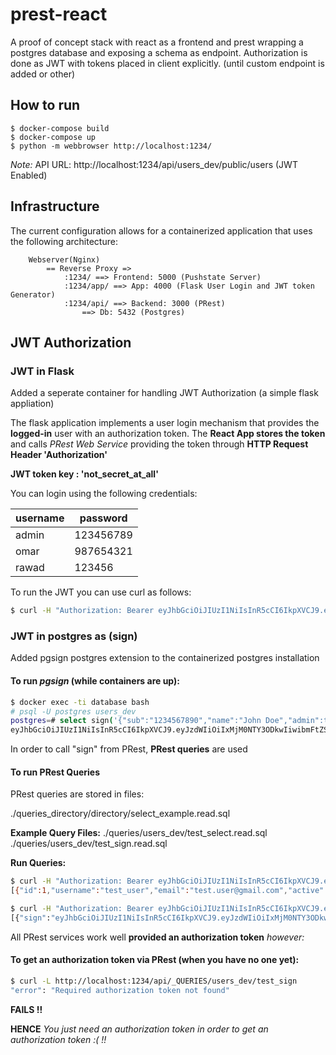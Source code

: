 # prest-react

A proof of concept stack with react as a frontend and prest wrapping a postgres database and exposing a schema as endpoint. Authorization is done as JWT with tokens
placed in client explicitly. (until custom endpoint is added or other)

## How to run

```
$ docker-compose build
$ docker-compose up
$ python -m webbrowser http://localhost:1234/
```

*Note:* API URL: http://localhost:1234/api/users_dev/public/users (JWT Enabled)

## Infrastructure

The current configuration allows for a containerized application that uses the following architecture:

```
    Webserver(Nginx)
        == Reverse Proxy =>
            :1234/ ==> Frontend: 5000 (Pushstate Server)
            :1234/app/ ==> App: 4000 (Flask User Login and JWT token Generator)
            :1234/api/ ==> Backend: 3000 (PRest)
                ==> Db: 5432 (Postgres)
```

## JWT Authorization

### JWT in Flask

Added a seperate container for handling JWT Authorization (a simple flask appliation)

The flask application implements a user login mechanism that provides the **logged-in** user with an authorization token.
The **React App stores the token** and calls _PRest Web Service_ providing the token through **HTTP Request Header 'Authorization'**

**JWT token key : 'not_secret_at_all'**

You can login using the following credentials:

| username | password  |
|----------|-----------|
| admin    | 123456789 |
| omar     | 987654321 |
| rawad    | 123456    |

To run the JWT you can use curl as follows:

``` bash
$ curl -H "Authorization: Bearer eyJhbGciOiJIUzI1NiIsInR5cCI6IkpXVCJ9.eyJzdWIiOiIzNzYyODk2Mzk4IiwibmFtZSI6IlJhd2FkIEdoeiJ9.KmLBqe3NsGX2VHHJ2J8MVd3fxTn1i6GLAnNOLIWI8cY" localhost:1234/api/users_dev/public/users
```

### JWT in postgres as (sign)

Added pgsign postgres extension to the containerized postgres installation

#### To run _pgsign_ (while containers are up):

```bash
$ docker exec -ti database bash
# psql -U postgres users_dev
postgres=# select sign('{"sub":"1234567890","name":"John Doe","admin":true}', 'secret');
eyJhbGciOiJIUzI1NiIsInR5cCI6IkpXVCJ9.eyJzdWIiOiIxMjM0NTY3ODkwIiwibmFtZSI6IkpvaG4gRG9lI....

```

In order to call "sign" from PRest, **PRest queries** are used

#### To run PRest Queries

PRest queries are stored in files:

 ./queries_directory/directory/select_example.read.sql

**Example Query Files:**
 ./queries/users_dev/test_select.read.sql
 ./queries/users_dev/test_sign.read.sql

**Run Queries:**

```bash
$ curl -H "Authorization: Bearer eyJhbGciOiJIUzI1NiIsInR5cCI6IkpXVCJ9.eyJzdWIiOiIzNzYyODk2Mzk4IiwibmFtZSI6IlJhd2FkIEdoeiJ9.KmLBqe3NsGX2VHHJ2J8MVd3fxTn1i6GLAnNOLIWI8cY" -L http://localhost:1234/api/_QUERIES/users_dev/test_select
[{"id":1,"username":"test_user","email":"test.user@gmail.com","active":true,"created_at":"2017-06-07T01:23:45"}]
```

```bash
$ curl -H "Authorization: Bearer eyJhbGciOiJIUzI1NiIsInR5cCI6IkpXVCJ9.eyJzdWIiOiIzNzYyODk2Mzk4IiwibmFtZSI6IlJhd2FkIEdoeiJ9.KmLBqe3NsGX2VHHJ2J8MVd3fxTn1i6GLAnNOLIWI8cY" -L http://localhost:1234/api/_QUERIES/users_dev/test_sign
[{"sign":"eyJhbGciOiJIUzI1NiIsInR5cCI6IkpXVCJ9.eyJzdWIiOiIxMjM0NTY3ODkwIiwibmFtZSI6IkpvaG4gRG9lIiwiYWRtaW4iOnRydWV9.TJVA....
```

All PRest services work well **provided an authorization token** _however:_

#### To get an authorization token via PRest (when you have no one yet):

```bash
$ curl -L http://localhost:1234/api/_QUERIES/users_dev/test_sign
"error": "Required authorization token not found" 
```
**FAILS !!**

**HENCE**
_You just need an authorization token in order to get an authorization token :( !!_

